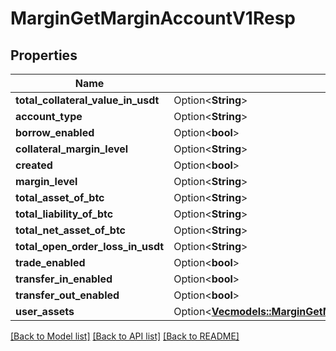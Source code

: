 # MarginGetMarginAccountV1Resp

## Properties

Name | Type | Description | Notes
------------ | ------------- | ------------- | -------------
**total_collateral_value_in_usdt** | Option<**String**> |  | [optional]
**account_type** | Option<**String**> |  | [optional]
**borrow_enabled** | Option<**bool**> |  | [optional]
**collateral_margin_level** | Option<**String**> |  | [optional]
**created** | Option<**bool**> |  | [optional]
**margin_level** | Option<**String**> |  | [optional]
**total_asset_of_btc** | Option<**String**> |  | [optional]
**total_liability_of_btc** | Option<**String**> |  | [optional]
**total_net_asset_of_btc** | Option<**String**> |  | [optional]
**total_open_order_loss_in_usdt** | Option<**String**> |  | [optional]
**trade_enabled** | Option<**bool**> |  | [optional]
**transfer_in_enabled** | Option<**bool**> |  | [optional]
**transfer_out_enabled** | Option<**bool**> |  | [optional]
**user_assets** | Option<[**Vec<models::MarginGetMarginAccountV1RespUserAssetsInner>**](MarginGetMarginAccountV1Resp_userAssets_inner.md)> |  | [optional]

[[Back to Model list]](../README.md#documentation-for-models) [[Back to API list]](../README.md#documentation-for-api-endpoints) [[Back to README]](../README.md)


